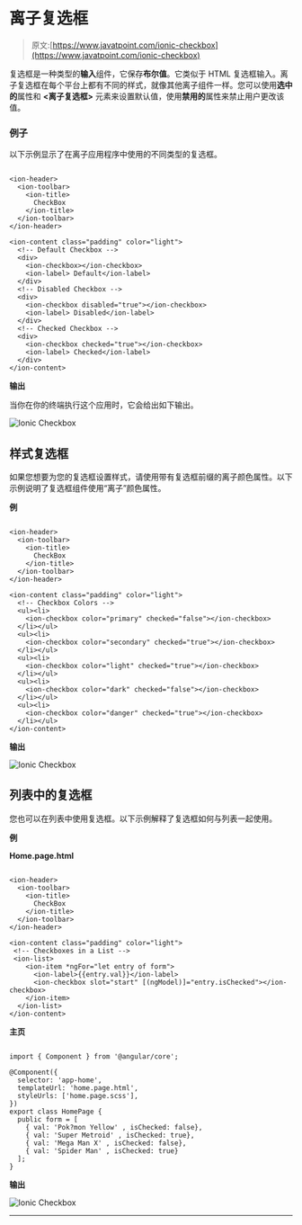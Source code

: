 # 离子复选框

> 原文:[https://www.javatpoint.com/ionic-checkbox](https://www.javatpoint.com/ionic-checkbox)

复选框是一种类型的**输入**组件，它保存**布尔值**。它类似于 HTML 复选框输入。离子复选框在每个平台上都有不同的样式，就像其他离子组件一样。您可以使用**选中的**属性和 **<离子复选框>** 元素来设置默认值，使用**禁用的**属性来禁止用户更改该值。

### 例子

以下示例显示了在离子应用程序中使用的不同类型的复选框。

```

<ion-header>
  <ion-toolbar>
    <ion-title>
      CheckBox
    </ion-title>
  </ion-toolbar>
</ion-header>

<ion-content class="padding" color="light">
  <!-- Default Checkbox -->
  <div>
    <ion-checkbox></ion-checkbox>
    <ion-label> Default</ion-label>
  </div>
  <!-- Disabled Checkbox -->
  <div>
    <ion-checkbox disabled="true"></ion-checkbox>
    <ion-label> Disabled</ion-label>
  </div>
  <!-- Checked Checkbox -->
  <div>
    <ion-checkbox checked="true"></ion-checkbox>
    <ion-label> Checked</ion-label>
  </div>
</ion-content>

```

**输出**

当你在你的终端执行这个应用时，它会给出如下输出。

![Ionic Checkbox](../Images/cc3ceb609a6d9a763b47319515cf557a.png)

## 样式复选框

如果您想要为您的复选框设置样式，请使用带有复选框前缀的离子颜色属性。以下示例说明了复选框组件使用“离子”颜色属性。

**例**

```

<ion-header>
  <ion-toolbar>
    <ion-title>
      CheckBox
    </ion-title>
  </ion-toolbar>
</ion-header>

<ion-content class="padding" color="light">
  <!-- Checkbox Colors -->
  <ul><li>
    <ion-checkbox color="primary" checked="false"></ion-checkbox>
  </li></ul>
  <ul><li>
    <ion-checkbox color="secondary" checked="true"></ion-checkbox>
  </li></ul>
  <ul><li>
    <ion-checkbox color="light" checked="true"></ion-checkbox>
  </li></ul>
  <ul><li>
    <ion-checkbox color="dark" checked="false"></ion-checkbox>
  </li></ul>
  <ul><li>
    <ion-checkbox color="danger" checked="true"></ion-checkbox>
  </li></ul>
</ion-content>

```

**输出**

![Ionic Checkbox](../Images/a3a3bdcc5a0461d1aa827add5181b4e7.png)

## 列表中的复选框

您也可以在列表中使用复选框。以下示例解释了复选框如何与列表一起使用。

**例**

**Home.page.html**

```

<ion-header>
  <ion-toolbar>
    <ion-title>
      CheckBox
    </ion-title>
  </ion-toolbar>
</ion-header>

<ion-content class="padding" color="light">
 <!-- Checkboxes in a List -->
 <ion-list>
    <ion-item *ngFor="let entry of form">
      <ion-label>{{entry.val}}</ion-label>
      <ion-checkbox slot="start" [(ngModel)]="entry.isChecked"></ion-checkbox>
    </ion-item>
  </ion-list>
</ion-content>

```

**主页**

```

import { Component } from '@angular/core';

@Component({
  selector: 'app-home',
  templateUrl: 'home.page.html',
  styleUrls: ['home.page.scss'],
})
export class HomePage {
  public form = [ 
    { val: 'Pok?mon Yellow' , isChecked: false},
    { val: 'Super Metroid' , isChecked: true},
    { val: 'Mega Man X' , isChecked: false},
    { val: 'Spider Man' , isChecked: true}
  ];
}

```

**输出**

![Ionic Checkbox](../Images/073c50b4c6154af118528e50ecfc644e.png)

* * *
